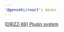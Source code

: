 ```yaml
---
'@genseki/react': minor
---
```


[[DRIZZ-69] Plugin system](https://app.plane.so/softnetics/browse/DRIZZ-69/)
